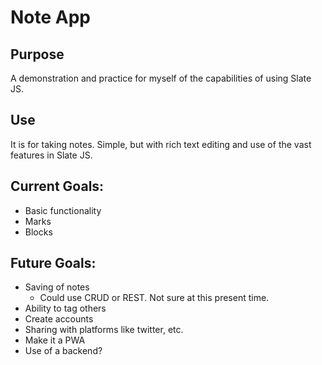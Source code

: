 # Note App

## Purpose
A demonstration and practice for myself of the capabilities of using Slate JS. 

## Use
It is for taking notes. Simple, but with rich text editing and use of the vast features in Slate JS.

## Current Goals:
- Basic functionality
- Marks
- Blocks


## Future Goals:
- Saving of notes
  - Could use CRUD or REST. Not sure at this present time.
- Ability to tag others
- Create accounts
- Sharing with platforms like twitter, etc.
- Make it a PWA
- Use of a backend?
